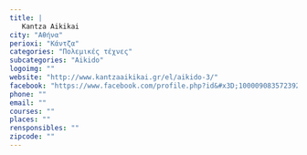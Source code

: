 ```yaml
---
title: |
   Kantza Aikikai
city: "Αθήνα"
perioxi: "Κάντζα"
categories: "Πολεμικές τέχνες"
subcategories: "Aikido"
logoimg: ""
website: "http://www.kantzaaikikai.gr/el/aikido-3/"
facebook: "https://www.facebook.com/profile.php?id&#x3D;100009083572392"
phone: ""
email: ""
courses: ""
places: ""
rensponsibles: ""
zipcode: ""
---
```




